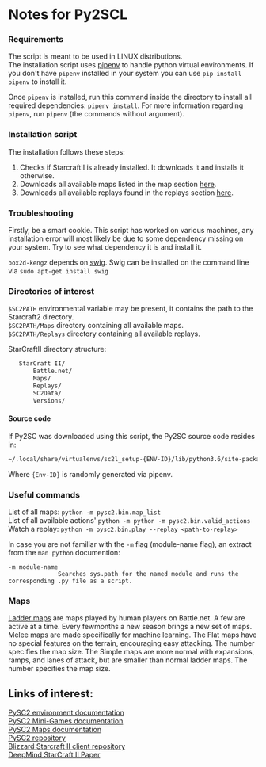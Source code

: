 # Notes for Py2SCL

### Requirements

The script is meant to be used in LINUX distributions.   
The installation script uses [pipenv](https://docs.pipenv.org/ "pipenv tutorial") to handle python virtual environments. If you don't have `pipenv` installed in your system you can use `pip install pipenv` to install it.

Once `pipenv` is installed, run this command inside the directory to install all required dependencies: `pipenv install`. For more information regarding `pipenv`, run `pipenv` (the commands without argument).


### Installation script

The installation follows these steps:  
1. Checks if StarcraftII is already installed. It downloads it and installs it otherwise.   
2. Downloads all available maps listed in the map section [here](https://github.com/Blizzard/s2client-proto "StarcraftII client protocol").      
3. Downloads all available replays found in the replays section [here](https://github.com/Blizzard/s2client-proto "StarcraftII client protocol").   

### Troubleshooting 

Firstly, be a smart cookie. This script has worked on various machines, any installation error will most likely be due to some dependency missing on your system. Try to see what dependency it is and install it.

`box2d-kengz` depends on [swig](www.swig.org). Swig can be installed on the command line via `sudo apt-get install swig`



### Directories of interest
`$SC2PATH` environmental variable may be present, it contains the path to the Starcraft2 directory.  
`$SC2PATH/Maps` directory containing all available maps.  
`$SC2PATH/Replays` directory containing all available replays.  

 StarCraftII directory structure:  
 ```bash
    StarCraft II/
        Battle.net/
        Maps/
        Replays/
        SC2Data/
        Versions/
 ```


#### Source code
If Py2SC was downloaded using this script, the Py2SC source code resides in: 

```bash
~/.local/share/virtualenvs/sc2l_setup-{ENV-ID}/lib/python3.6/site-packages/pysc2
```
Where `{Env-ID}` is randomly generated via pipenv.

### Useful commands
List of all maps: `python -m pysc2.bin.map_list`  
List of all available actions' `python -m python -m pysc2.bin.valid_actions`  
Watch a replay: `python -m pysc2.bin.play --replay <path-to-replay>`  

In case you are not familiar with the `-m` flag (module-name flag), an extract from the `man python` documention:
```
-m module-name
              Searches sys.path for the named module and runs the corresponding .py file as a script.
```



### Maps
[Ladder maps](http://wiki.teamliquid.net/starcraft2/Maps/Ladder_Maps/Legacy_of_the_Void "Ladder Maps in Legacy of The Void") are maps played by human players on Battle.net. A few are active at a time. Every fewmonths a new season brings a new set of maps.  
Melee maps are made specifically for machine learning. The Flat maps have no special features on the terrain, encouraging easy attacking. The number specifies the map size.
The Simple maps are more normal with expansions, ramps, and lanes of attack, but are smaller than normal ladder maps. The number specifies the map size.


## Links of interest:
[PySC2 environment documentation](https://github.com/deepmind/pysc2/blob/master/docs/environment.md "pysc2 environment official documentation")  
[PySC2 Mini-Games documentation](https://github.com/deepmind/pysc2/blob/master/docs/mini_games.md "pysc2 environment official documentation")   
[PySC2 Maps documentation](https://github.com/deepmind/pysc2/blob/master/docs/maps.md "Maps documentation")   
[PySC2 repository](https://github.com/deepmind/pysc2 "PySC2 official repository")   
[Blizzard Starcraft II client repository](https://github.com/Blizzard/s2client-proto "Blizzard StarcraftII client repository")  
[DeepMind StarCraft II Paper](https://deepmind.com/documents/110/sc2le.pdf "PDF version of StarCraft II paper")  
